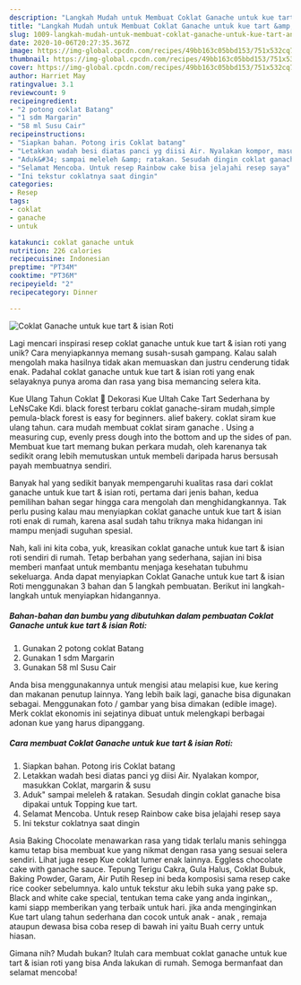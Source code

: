 ```yaml
---
description: "Langkah Mudah untuk Membuat Coklat Ganache untuk kue tart &amp;amp; isian Roti Anti Gagal"
title: "Langkah Mudah untuk Membuat Coklat Ganache untuk kue tart &amp;amp; isian Roti Anti Gagal"
slug: 1009-langkah-mudah-untuk-membuat-coklat-ganache-untuk-kue-tart-and-amp-isian-roti-anti-gagal
date: 2020-10-06T20:27:35.367Z
image: https://img-global.cpcdn.com/recipes/49bb163c05bbd153/751x532cq70/coklat-ganache-untuk-kue-tart-isian-roti-foto-resep-utama.jpg
thumbnail: https://img-global.cpcdn.com/recipes/49bb163c05bbd153/751x532cq70/coklat-ganache-untuk-kue-tart-isian-roti-foto-resep-utama.jpg
cover: https://img-global.cpcdn.com/recipes/49bb163c05bbd153/751x532cq70/coklat-ganache-untuk-kue-tart-isian-roti-foto-resep-utama.jpg
author: Harriet May
ratingvalue: 3.1
reviewcount: 9
recipeingredient:
- "2 potong coklat Batang"
- "1 sdm Margarin"
- "58 ml Susu Cair"
recipeinstructions:
- "Siapkan bahan. Potong iris Coklat batang"
- "Letakkan wadah besi diatas panci yg diisi Air. Nyalakan kompor, masukkan Coklat, margarin &amp; susu"
- "Aduk&#34; sampai meleleh &amp; ratakan. Sesudah dingin coklat ganache bisa dipakai untuk Topping kue tart."
- "Selamat Mencoba. Untuk resep Rainbow cake bisa jelajahi resep saya"
- "Ini tekstur coklatnya saat dingin"
categories:
- Resep
tags:
- coklat
- ganache
- untuk

katakunci: coklat ganache untuk 
nutrition: 226 calories
recipecuisine: Indonesian
preptime: "PT34M"
cooktime: "PT36M"
recipeyield: "2"
recipecategory: Dinner

---
```



![Coklat Ganache untuk kue tart &amp; isian Roti](https://img-global.cpcdn.com/recipes/49bb163c05bbd153/751x532cq70/coklat-ganache-untuk-kue-tart-isian-roti-foto-resep-utama.jpg)

Lagi mencari inspirasi resep coklat ganache untuk kue tart &amp; isian roti yang unik? Cara menyiapkannya memang susah-susah gampang. Kalau salah mengolah maka hasilnya tidak akan memuaskan dan justru cenderung tidak enak. Padahal coklat ganache untuk kue tart &amp; isian roti yang enak selayaknya punya aroma dan rasa yang bisa memancing selera kita.

Kue Ulang Tahun Coklat 🎂 Dekorasi Kue Ultah Cake Tart Sederhana by LeNsCake Kdi. black forest terbaru coklat ganache-siram mudah,simple pemula-black forest is easy for beginners. alief bakery. coklat siram kue ulang tahun. cara mudah membuat coklat siram ganache . Using a measuring cup, evenly press dough into the bottom and up the sides of pan. Membuat kue tart memang bukan perkara mudah, oleh karenanya tak sedikit orang lebih memutuskan untuk membeli daripada harus bersusah payah membuatnya sendiri.

Banyak hal yang sedikit banyak mempengaruhi kualitas rasa dari coklat ganache untuk kue tart &amp; isian roti, pertama dari jenis bahan, kedua pemilihan bahan segar hingga cara mengolah dan menghidangkannya. Tak perlu pusing kalau mau menyiapkan coklat ganache untuk kue tart &amp; isian roti enak di rumah, karena asal sudah tahu triknya maka hidangan ini mampu menjadi suguhan spesial.


Nah, kali ini kita coba, yuk, kreasikan coklat ganache untuk kue tart &amp; isian roti sendiri di rumah. Tetap berbahan yang sederhana, sajian ini bisa memberi manfaat untuk membantu menjaga kesehatan tubuhmu sekeluarga. Anda dapat menyiapkan Coklat Ganache untuk kue tart &amp; isian Roti menggunakan 3 bahan dan 5 langkah pembuatan. Berikut ini langkah-langkah untuk menyiapkan hidangannya.

<!--inarticleads1-->

##### Bahan-bahan dan bumbu yang dibutuhkan dalam pembuatan Coklat Ganache untuk kue tart &amp; isian Roti:

1. Gunakan 2 potong coklat Batang
1. Gunakan 1 sdm Margarin
1. Gunakan 58 ml Susu Cair


Anda bisa menggunakannya untuk mengisi atau melapisi kue, kue kering dan makanan penutup lainnya. Yang lebih baik lagi, ganache bisa digunakan sebagai. Menggunakan foto / gambar yang bisa dimakan (edible image). Merk coklat ekonomis ini sejatinya dibuat untuk melengkapi berbagai adonan kue yang harus dipanggang. 

<!--inarticleads2-->

##### Cara membuat Coklat Ganache untuk kue tart &amp; isian Roti:

1. Siapkan bahan. Potong iris Coklat batang
1. Letakkan wadah besi diatas panci yg diisi Air. Nyalakan kompor, masukkan Coklat, margarin &amp; susu
1. Aduk&#34; sampai meleleh &amp; ratakan. Sesudah dingin coklat ganache bisa dipakai untuk Topping kue tart.
1. Selamat Mencoba. Untuk resep Rainbow cake bisa jelajahi resep saya
1. Ini tekstur coklatnya saat dingin


Asia Baking Chocolate menawarkan rasa yang tidak terlalu manis sehingga kamu tetap bisa membuat kue yang nikmat dengan rasa yang sesuai selera sendiri. Lihat juga resep Kue coklat lumer enak lainnya. Eggless chocolate cake with ganache sauce. Tepung Terigu Cakra, Gula Halus, Coklat Bubuk, Baking Powder, Garam, Air Putih Resep ini beda komposisi sama resep cake rice cooker sebelumnya. kalo untuk tekstur aku lebih suka yang pake sp. Black and white cake special, tentukan tema cake yang anda inginkan,, kami siapp memberikan yang terbaik untuk hari. jika anda menginginkan Kue tart ulang tahun sederhana dan cocok untuk anak - anak , remaja ataupun dewasa bisa coba resep di bawah ini yaitu Buah cerry untuk hiasan. 

Gimana nih? Mudah bukan? Itulah cara membuat coklat ganache untuk kue tart &amp; isian roti yang bisa Anda lakukan di rumah. Semoga bermanfaat dan selamat mencoba!
